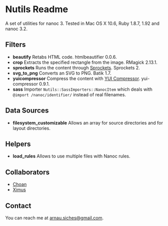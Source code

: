 # Nutils Readme

A set of utilities for nanoc 3. Tested in Mac OS X 10.6, Ruby 1.8.7, 1.92 and nanoc 3.2.

## Filters

* **beautify** Retabs HTML code. htmlbeautifier 0.0.6.
* **crop** Extracts the specified rectangle from the image. RMagick 2.13.1.
* **sprockets** Runs the content through [Sprockets](http://getsprockets.org). Sprockets 2.
* **svg_to_png** Converts an SVG to PNG. Batik 1.7.
* **yuicompressor** Compress the content with [YUI Compressor](http://developer.yahoo.com/yui/compressor/). yui-compressor 0.9.1.
* **sass** Importer `Nutils::SassImporters::NanocItem` which deals with `@import /nanoc/identifier/` instead of real filenames.

## Data Sources
* **filesystem_customizable** Allows an array for source directories and for layout directories.

## Helpers
* **load_rules** Allows to use multiple files with Nanoc rules.

## Collaborators

* [Choan](https://github.com/choan)
* [Ximus](https://github.com/ximus)

## Contact
You can reach me at <arnau.siches@gmail.com>.
